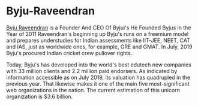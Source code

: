 # Byju-Raveendran
[Byju Raveendran](https://techcentred.com/byju-/raveendran) is a Founder And CEO Of Byjui's He Founded Byjus in the Year of 2011 Raveendran's beginning up Byju's runs on a freemium model and prepares understudies for Indian assessments like IIT-JEE, NEET, CAT and IAS, just as worldwide ones, for example, GRE and GMAT. In July, 2019 Byju's procured Indian cricket crew pullover rights. 

Today, Byju's has developed into the world's best edutech new companies with 33 million clients and 2.2 million paid endorsers. As indicated by information accessible as on July 2019, its valuation has quadrupled in the previous year. That likewise makes it one of the main five most-significant web organizations in the nation. The current estimation of this unicorn organization is $3.6 billion.
